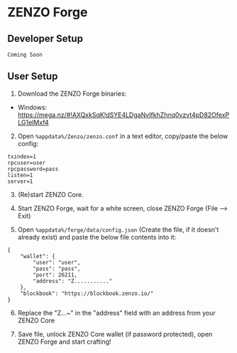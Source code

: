 # ZENZO Forge

## Developer Setup

```Coming Soon```

## User Setup

1. Download the ZENZO Forge binaries:

- Windows: https://mega.nz/#!AXQxkSqK!dSYE4LDgaNvIfkhZhnq0vzvt4pD82OfexPLG1elMxf4

2. Open `%appdata%/Zenzo/zenzo.conf` in a text editor, copy/paste the below config:

```
txindex=1
rpcuser=user
rpcpassword=pass
listen=1
server=1
```

3. (Re)start ZENZO Core.

4. Start ZENZO Forge, wait for a white screen, close ZENZO Forge (File --> Exit)

5. Open `%appdata%/forge/data/config.json` (Create the file, if it doesn't already exist) and paste the below file contents into it:

```
{
    "wallet": {
        "user": "user",
        "pass": "pass",
        "port": 26211,
        "address": "Z..........."
    },
    "blockbook": "https://blockbook.zenzo.io/"
}
```

6. Replace the "Z...~" in the "address" field with an address from your ZENZO Core

7. Save file, unlock ZENZO Core wallet (if password protected), open ZENZO Forge and start crafting!
